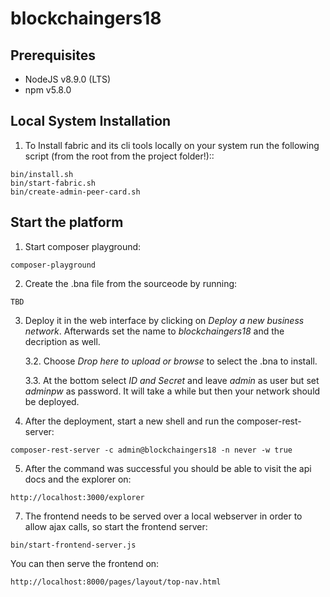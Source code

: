 # blockchaingers18

## Prerequisites

* NodeJS v8.9.0 (LTS)
* npm v5.8.0

## Local System Installation

1. To Install fabric and its cli tools locally on your system run the following script (from the root from the project folder!)::

```
bin/install.sh
bin/start-fabric.sh
bin/create-admin-peer-card.sh
```

## Start the platform

1. Start composer playground:

```
composer-playground
```

2. Create the .bna file from the sourceode by running:

```
TBD
```

3. Deploy it in the web interface by clicking on _Deploy a new business network_. Afterwards set the name to _blockchaingers18_ and the decription as well.

	3.2. Choose _Drop here to upload or browse_ to select the .bna to install.

	3.3. At the bottom select _ID and Secret_ and leave _admin_ as user but set _adminpw_ as password. It will take a while but then your network should be deployed.

4. After the deployment, start a new shell and run the composer-rest-server:

```
composer-rest-server -c admin@blockchaingers18 -n never -w true
````

5. After the command was successful you should be able to visit the api docs and the explorer on:

```
http://localhost:3000/explorer
```

7. The frontend needs to be served over a local webserver in order to allow ajax calls, so start the frontend server:

```
bin/start-frontend-server.js
```

You can then serve the frontend on:

```
http://localhost:8000/pages/layout/top-nav.html
```